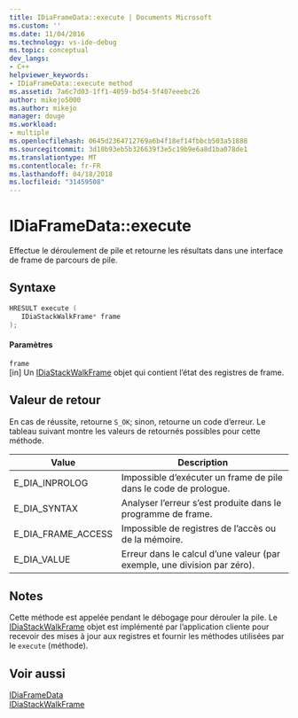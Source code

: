 ```yaml
---
title: IDiaFrameData::execute | Documents Microsoft
ms.custom: ''
ms.date: 11/04/2016
ms.technology: vs-ide-debug
ms.topic: conceptual
dev_langs:
- C++
helpviewer_keywords:
- IDiaFrameData::execute method
ms.assetid: 7a6c7d03-1ff1-4059-bd54-5f407eeebc26
author: mikejo5000
ms.author: mikejo
manager: douge
ms.workload:
- multiple
ms.openlocfilehash: 0645d2364712769a6b4f18ef14fbbcb503a51888
ms.sourcegitcommit: 3d10b93eb5b326639f3e5c19b9e6a8d1ba078de1
ms.translationtype: MT
ms.contentlocale: fr-FR
ms.lasthandoff: 04/18/2018
ms.locfileid: "31459508"
---
```

# <a name="idiaframedataexecute"></a>IDiaFrameData::execute
Effectue le déroulement de pile et retourne les résultats dans une interface de frame de parcours de pile.  
  
## <a name="syntax"></a>Syntaxe  
  
```C++  
HRESULT execute (   
   IDiaStackWalkFrame* frame  
);  
```  
  
#### <a name="parameters"></a>Paramètres  
 `frame`  
 [in] Un [IDiaStackWalkFrame](../../debugger/debug-interface-access/idiastackwalkframe.md) objet qui contient l’état des registres de frame.  
  
## <a name="return-value"></a>Valeur de retour  
 En cas de réussite, retourne `S_OK`; sinon, retourne un code d’erreur. Le tableau suivant montre les valeurs de retournés possibles pour cette méthode.  
  
|Value|Description|  
|-----------|-----------------|  
|E_DIA_INPROLOG|Impossible d’exécuter un frame de pile dans le code de prologue.|  
|E_DIA_SYNTAX|Analyser l’erreur s’est produite dans le programme de frame.|  
|E_DIA_FRAME_ACCESS|Impossible de registres de l’accès ou de la mémoire.|  
|E_DIA_VALUE|Erreur dans le calcul d’une valeur (par exemple, une division par zéro).|  
  
## <a name="remarks"></a>Notes  
 Cette méthode est appelée pendant le débogage pour dérouler la pile. Le [IDiaStackWalkFrame](../../debugger/debug-interface-access/idiastackwalkframe.md) objet est implémenté par l’application cliente pour recevoir des mises à jour aux registres et fournir les méthodes utilisées par le `execute` (méthode).  
  
## <a name="see-also"></a>Voir aussi  
 [IDiaFrameData](../../debugger/debug-interface-access/idiaframedata.md)   
 [IDiaStackWalkFrame](../../debugger/debug-interface-access/idiastackwalkframe.md)